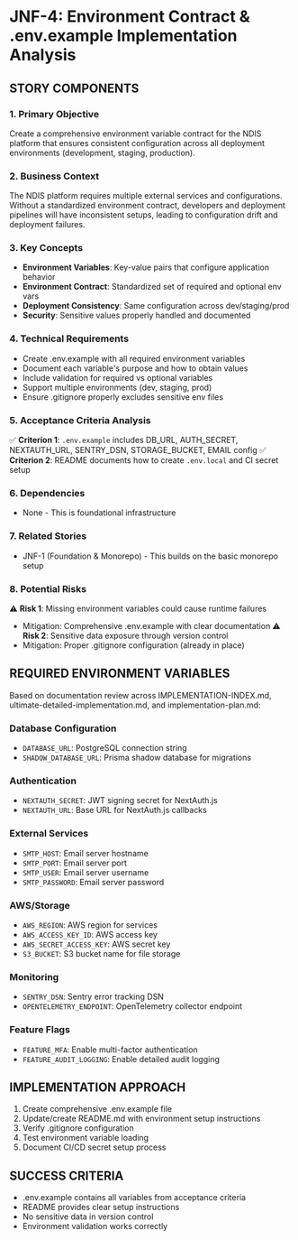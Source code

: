 # JNF-4: Environment Contract & .env.example Implementation Analysis

## STORY COMPONENTS

### 1. Primary Objective

Create a comprehensive environment variable contract for the NDIS platform that ensures consistent configuration across all deployment environments (development, staging, production).

### 2. Business Context

The NDIS platform requires multiple external services and configurations. Without a standardized environment contract, developers and deployment pipelines will have inconsistent setups, leading to configuration drift and deployment failures.

### 3. Key Concepts

- **Environment Variables**: Key-value pairs that configure application behavior
- **Environment Contract**: Standardized set of required and optional env vars
- **Deployment Consistency**: Same configuration across dev/staging/prod
- **Security**: Sensitive values properly handled and documented

### 4. Technical Requirements

- Create .env.example with all required environment variables
- Document each variable's purpose and how to obtain values
- Include validation for required vs optional variables
- Support multiple environments (dev, staging, prod)
- Ensure .gitignore properly excludes sensitive env files

### 5. Acceptance Criteria Analysis

✅ **Criterion 1**: `.env.example` includes DB_URL, AUTH_SECRET, NEXTAUTH_URL, SENTRY_DSN, STORAGE_BUCKET, EMAIL config
✅ **Criterion 2**: README documents how to create `.env.local` and CI secret setup

### 6. Dependencies

- None - This is foundational infrastructure

### 7. Related Stories

- JNF-1 (Foundation & Monorepo) - This builds on the basic monorepo setup

### 8. Potential Risks

⚠️ **Risk 1**: Missing environment variables could cause runtime failures

- Mitigation: Comprehensive .env.example with clear documentation
  ⚠️ **Risk 2**: Sensitive data exposure through version control
- Mitigation: Proper .gitignore configuration (already in place)

## REQUIRED ENVIRONMENT VARIABLES

Based on documentation review across IMPLEMENTATION-INDEX.md, ultimate-detailed-implementation.md, and implementation-plan.md:

### Database Configuration

- `DATABASE_URL`: PostgreSQL connection string
- `SHADOW_DATABASE_URL`: Prisma shadow database for migrations

### Authentication

- `NEXTAUTH_SECRET`: JWT signing secret for NextAuth.js
- `NEXTAUTH_URL`: Base URL for NextAuth.js callbacks

### External Services

- `SMTP_HOST`: Email server hostname
- `SMTP_PORT`: Email server port
- `SMTP_USER`: Email server username
- `SMTP_PASSWORD`: Email server password

### AWS/Storage

- `AWS_REGION`: AWS region for services
- `AWS_ACCESS_KEY_ID`: AWS access key
- `AWS_SECRET_ACCESS_KEY`: AWS secret key
- `S3_BUCKET`: S3 bucket name for file storage

### Monitoring

- `SENTRY_DSN`: Sentry error tracking DSN
- `OPENTELEMETRY_ENDPOINT`: OpenTelemetry collector endpoint

### Feature Flags

- `FEATURE_MFA`: Enable multi-factor authentication
- `FEATURE_AUDIT_LOGGING`: Enable detailed audit logging

## IMPLEMENTATION APPROACH

1. Create comprehensive .env.example file
2. Update/create README.md with environment setup instructions
3. Verify .gitignore configuration
4. Test environment variable loading
5. Document CI/CD secret setup process

## SUCCESS CRITERIA

- .env.example contains all variables from acceptance criteria
- README provides clear setup instructions
- No sensitive data in version control
- Environment validation works correctly
